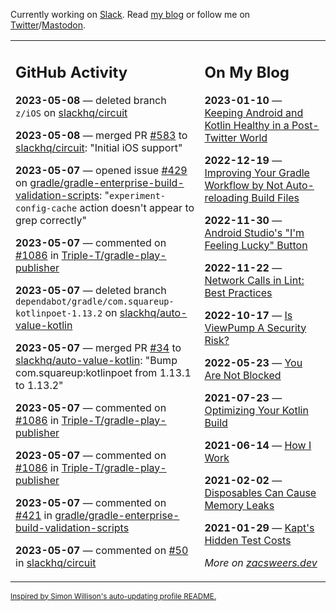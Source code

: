 Currently working on [Slack](https://slack.com/). Read [my blog](https://zacsweers.dev/) or follow me on [Twitter](https://twitter.com/ZacSweers)/[Mastodon](https://hachyderm.io/@ZacSweers).

<table><tr><td valign="top" width="60%">

## GitHub Activity
<!-- githubActivity starts -->
**2023-05-08** — deleted branch `z/iOS` on [slackhq/circuit](https://github.com/slackhq/circuit)

**2023-05-08** — merged PR [#583](https://github.com/slackhq/circuit/pull/583) to [slackhq/circuit](https://github.com/slackhq/circuit): "Initial iOS support"

**2023-05-07** — opened issue [#429](https://github.com/gradle/gradle-enterprise-build-validation-scripts/issues/429) on [gradle/gradle-enterprise-build-validation-scripts](https://github.com/gradle/gradle-enterprise-build-validation-scripts): "`experiment-config-cache` action doesn't appear to grep correctly"

**2023-05-07** — commented on [#1086](https://github.com/Triple-T/gradle-play-publisher/pull/1086#issuecomment-1537654672) in [Triple-T/gradle-play-publisher](https://github.com/Triple-T/gradle-play-publisher)

**2023-05-07** — deleted branch `dependabot/gradle/com.squareup-kotlinpoet-1.13.2` on [slackhq/auto-value-kotlin](https://github.com/slackhq/auto-value-kotlin)

**2023-05-07** — merged PR [#34](https://github.com/slackhq/auto-value-kotlin/pull/34) to [slackhq/auto-value-kotlin](https://github.com/slackhq/auto-value-kotlin): "Bump com.squareup:kotlinpoet from 1.13.1 to 1.13.2"

**2023-05-07** — commented on [#1086](https://github.com/Triple-T/gradle-play-publisher/pull/1086#issuecomment-1537535460) in [Triple-T/gradle-play-publisher](https://github.com/Triple-T/gradle-play-publisher)

**2023-05-07** — commented on [#1086](https://github.com/Triple-T/gradle-play-publisher/pull/1086#issuecomment-1537532437) in [Triple-T/gradle-play-publisher](https://github.com/Triple-T/gradle-play-publisher)

**2023-05-07** — commented on [#421](https://github.com/gradle/gradle-enterprise-build-validation-scripts/issues/421#issuecomment-1537529487) in [gradle/gradle-enterprise-build-validation-scripts](https://github.com/gradle/gradle-enterprise-build-validation-scripts)

**2023-05-07** — commented on [#50](https://github.com/slackhq/circuit/issues/50#issuecomment-1537504213) in [slackhq/circuit](https://github.com/slackhq/circuit)
<!-- githubActivity ends -->
</td><td valign="top" width="40%">

## On My Blog
<!-- blog starts -->
**2023-01-10** — [Keeping Android and Kotlin Healthy in a Post-Twitter World](https://www.zacsweers.dev/keeping-android-healthy/)

**2022-12-19** — [Improving Your Gradle Workflow by Not Auto-reloading Build Files](https://www.zacsweers.dev/improving-your-workflow-by-not-auto-reloading-build-files/)

**2022-11-30** — [Android Studio's "I'm Feeling Lucky" Button](https://www.zacsweers.dev/android-studios-im-feeling-lucky-button/)

**2022-11-22** — [Network Calls in Lint: Best Practices](https://www.zacsweers.dev/network-calls-in-lint-best-practices/)

**2022-10-17** — [Is ViewPump A Security Risk?](https://www.zacsweers.dev/is-viewpump-a-security-risk/)

**2022-05-23** — [You Are Not Blocked](https://www.zacsweers.dev/you-are-not-blocked/)

**2021-07-23** — [Optimizing Your Kotlin Build](https://www.zacsweers.dev/optimizing-your-kotlin-build/)

**2021-06-14** — [How I Work](https://www.zacsweers.dev/how-i-work/)

**2021-02-02** — [Disposables Can Cause Memory Leaks](https://www.zacsweers.dev/disposables-can-cause-memory-leaks/)

**2021-01-29** — [Kapt's Hidden Test Costs](https://www.zacsweers.dev/kapts-hidden-test-costs/)
<!-- blog ends -->
_More on [zacsweers.dev](https://zacsweers.dev/)_
</td></tr></table>

<sub><a href="https://simonwillison.net/2020/Jul/10/self-updating-profile-readme/">Inspired by Simon Willison's auto-updating profile README.</a></sub>